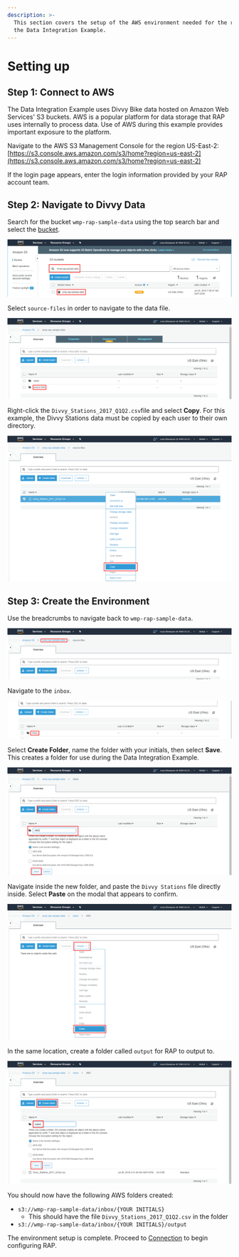 ```yaml
---
description: >-
  This section covers the setup of the AWS environment needed for the rest of
  the Data Integration Example.
---
```


# Setting up

## Step 1: Connect to AWS

The Data Integration Example uses Divvy Bike data hosted on Amazon Web Services' S3 buckets. AWS is a popular platform for data storage that RAP uses internally to process data. Use of AWS during this example provides important exposure to the platform.

Navigate to the AWS S3 Management Console for the region US-East-2: [https://s3.console.aws.amazon.com/s3/home?region=us-east-2](https://s3.console.aws.amazon.com/s3/home?region=us-east-2)

If the login page appears, enter the login information provided by your RAP account team.

## Step 2: Navigate to Divvy Data

Search for the bucket `wmp-rap-sample-data` using the top search bar and select the [bucket](https://s3.console.aws.amazon.com/s3/buckets/wmp-rap-sample-data/?region=us-east-2&tab=overview).

![S3 Bucket Search](../../.gitbook/assets/image%20%28125%29.png)

Select `source-files` in order to navigate to the data file.

![Locate Source Data](../../.gitbook/assets/image%20%28172%29.png)

Right-click the `Divvy_Stations_2017_Q1Q2.csv`file and select **Copy**. For this example, the Divvy Stations data must be copied by each user to their own directory.

![Copy Divvy Stations](../../.gitbook/assets/image%20%2860%29.png)

## Step 3: Create the Environment

Use the breadcrumbs to navigate back to `wmp-rap-sample-data`.

![Navigation to wmp-rap-sample-data](../../.gitbook/assets/image%20%2839%29.png)

Navigate to the `inbox`.

![Inbox](../../.gitbook/assets/image%20%284%29.png)

Select **Create Folder**, name the folder with your initials, then select **Save**. This creates a folder for use during the Data Integration Example.

![Create Main Folder](../../.gitbook/assets/image%20%28137%29.png)

Navigate inside the new folder, and paste the `Divvy Stations` file directly inside. Select **Paste** on the modal that appears to confirm.

![Paste Divvy Stations](../../.gitbook/assets/image%20%28145%29.png)

In the same location, create a folder called `output` for RAP to output to.

![Create Output Folder](../../.gitbook/assets/image%20%2867%29.png)

You should now have the following AWS folders created:

* `s3://wmp-rap-sample-data/inbox/{YOUR INITIALS}`
  * This should have the file `Divvy_Stations_2017_Q1Q2.csv` in the folder
* `s3://wmp-rap-sample-data/inbox/{YOUR INITIALS}/output`

The environment setup is complete. Proceed to [Connection](connection.md) to begin configuring RAP.

